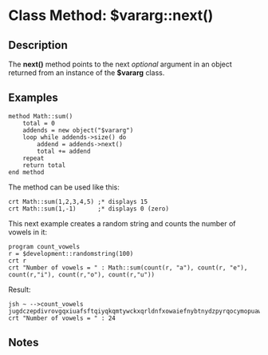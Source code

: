 # Class Method: $vararg::next()

<PageHeader />

## Description

The **next()** method points to the next *optional* argument in an object returned from an instance of the **$vararg** class.

## Examples

```
method Math::sum()
    total = 0
    addends = new object("$vararg")
    loop while addends->size() do
        addend = addends->next()
        total += addend
    repeat
    return total
end method
```

The method can be used like this:

```
crt Math::sum(1,2,3,4,5) ;* displays 15
crt Math::sum(1,-1)      ;* displays 0 (zero)
```

This next example creates a random string and counts the number of vowels in it:

```
program count_vowels
r = $development::randomstring(100)
crt r
crt "Number of vowels = " : Math::sum(count(r, "a"), count(r, "e"), count(r,"i"), count(r,"o"), count(r,"u"))
```

Result:

```
jsh ~ -->count_vowels
jugdczepdivrovgqxiuafsftqiyqkqmtywckxqrldnfxowaiefnybtnydzpyrqocymopuawmtqbnnyolztahluwaaxwjdyozaict
crt "Number of vowels = " : 24
```

## Notes

  
<PageFooter />
